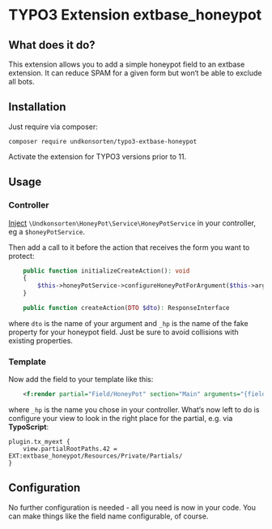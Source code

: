 # TYPO3 Extension extbase_honeypot

## What does it do?

This extension allows you to add a simple honeypot field to an extbase
extension. It can reduce SPAM for a given form but won‘t be able to
exclude all bots.

## Installation

Just require via composer:

```shell
composer require undkonsorten/typo3-extbase-honeypot
```

Activate the extension for TYPO3 versions prior to 11.

## Usage

### Controller

[Inject](https://docs.typo3.org/m/typo3/reference-coreapi/main/en-us/ApiOverview/DependencyInjection/Index.html#using-di)
`\Undkonsorten\HoneyPot\Service\HoneyPotService` in your controller, eg a `$honeyPotService`.

Then add a call to it before the action that receives the form you want
to protect:

```php
    public function initializeCreateAction(): void
    {
        $this->honeyPotService->configureHoneyPotForArgument($this->arguments->getArgument('dto'), $this->request->getArgument('dto'), '_hp');
    }

    public function createAction(DTO $dto): ResponseInterface
```

where `dto` is the name of your argument and `_hp` is the name of the fake
property for your honeypot field. Just be sure to avoid collisions with existing
properties.

### Template

Now add the field to your template like this:
```xml
    <f:render partial="Field/HoneyPot" section="Main" arguments="{field:'_hp'}" />
```
where `_hp` is the name you chose in your controller. What‘s now left to do
is configure your view to look in the right place for the partial, e.g. via **TypoScript**:

```typo3_typoscript
plugin.tx_myext {
    view.partialRootPaths.42 = EXT:extbase_honeypot/Resources/Private/Partials/
}
```

## Configuration

No further configuration is needed - all you need is now in your code. You can
make things like the field name configurable, of course.
